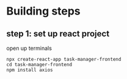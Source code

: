 # Building steps
## step 1: set up react project
open up terminals
```
npx create-react-app task-manager-frontend
cd task-manager-frontend
npm install axios
```